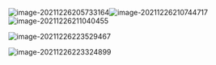 ![image-20211226205733164](坐标转换.assets/image-20211226205733164.png)![image-20211226210744717](坐标转换.assets/image-20211226210744717.png)![image-20211226211040455](坐标转换.assets/image-20211226211040455.png)

![image-20211226223529467](坐标转换.assets/image-20211226223529467.png)

![image-20211226223324899](坐标转换.assets/image-20211226223324899.png)
